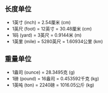 ## 长度单位
  * 1英寸 (inch) = 2.54厘米 (cm)
  * 1英尺 (foot) = 12英寸 = 30.48厘米 (cm)
  * 1码 (yard) = 3英尺 = 0.9144米 (m)
  * 1英里 (mile) = 5280英尺 = 1.60934公里 (km)
## 重量单位
  * 1盎司 (ounce) = 28.3495克 (g)
  * 1磅 (pound) = 16盎司 = 0.453592千克 (kg)
  * 1英吨 (ton) = 2240磅 = 1016.05公斤 (kg)